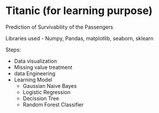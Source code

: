 # Titanic (for learning purpose)
Prediction of Survivability of the Passengers

Libraries used - Numpy, Pandas, matplotlib, seaborn, sklearn

Steps:
  - Data visualization
  - Missing value treatment
  - data Engineering
  - Learning Model
      - Gaussian Naive Bayes
      - Logistic Regression
      - Decission Tree
      - Random Forest Classifier

